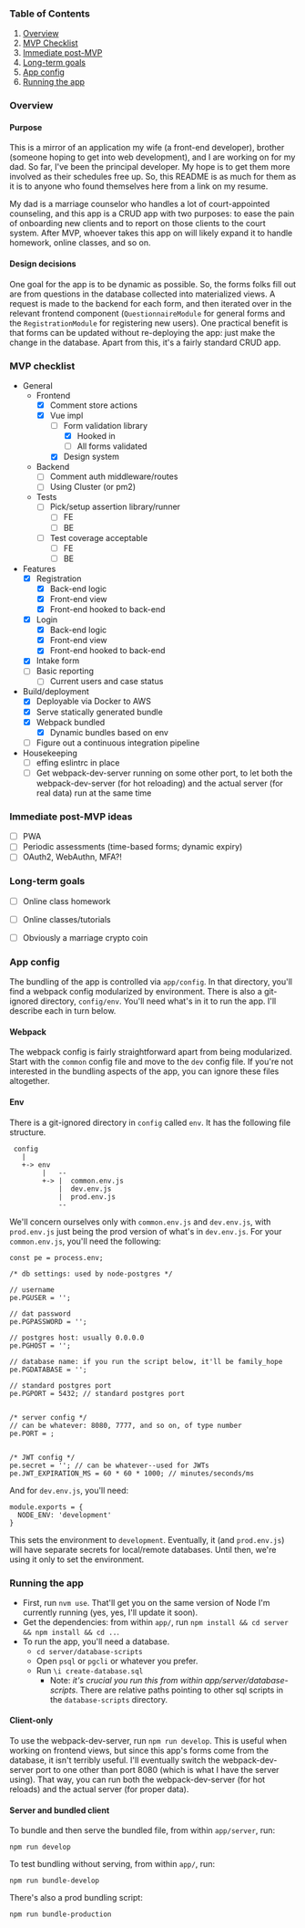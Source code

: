 ### <a name="ToC"></a>Table of Contents
1. [Overview](#overview)
2. [MVP Checklist](#mvp)
3. [Immediate post-MVP](#post-mvp)
4. [Long-term goals](#long-term-goals)
5. [App config](#config)
6. [Running the app](#running-app)

### <a name="overview"></a>Overview
#### Purpose
This is a mirror of an application my wife (a front-end developer), brother (someone hoping to get into web development), and I are working on for my dad. So far, I've been the principal developer. My hope is to get them more involved as their schedules free up. So, this README is as much for them as it is to anyone who found themselves here from a link on my resume.

My dad is a marriage counselor who handles a lot of court-appointed counseling, and this app is a CRUD app with two purposes: to ease the pain of onboarding new clients and to report on those clients to the court system. After MVP, whoever takes this app on will likely expand it to handle homework, online classes, and so on.

#### Design decisions
One goal for the app is to be dynamic as possible. So, the forms folks fill out are from questions in the database collected into materialized views. A request is made to the backend for each form, and then iterated over in the relevant frontend component (`QuestionnaireModule` for general forms and the `RegistrationModule` for registering new users). One practical benefit is that forms can be updated without re-deploying the app: just make the change in the database. Apart from this, it's a fairly standard CRUD app.


### <a name="mvp"></a> MVP checklist
- General
  - Frontend
    - [x] Comment store actions
    - [x] Vue impl
      - [ ] Form validation library
        - [x] Hooked in
        - [ ] All forms validated
      - [x] Design system
  - Backend
    - [ ] Comment auth middleware/routes
    - [ ] Using Cluster (or pm2)
  - Tests
    - [ ] Pick/setup assertion library/runner
      - [ ] FE
      - [ ] BE
    - [ ] Test coverage acceptable
      - [ ] FE
      - [ ] BE
- Features
  - [x] Registration
    - [x] Back-end logic
    - [x] Front-end view
    - [x] Front-end hooked to back-end
  - [x] Login
    - [x] Back-end logic
    - [x] Front-end view
    - [x] Front-end hooked to back-end
  - [x] Intake form
  - [ ] Basic reporting
    - [ ] Current users and case status
- Build/deployment
  - [x] Deployable via Docker to AWS
  - [x] Serve statically generated bundle
  - [x] Webpack bundled
    - [x] Dynamic bundles based on env
  - [ ] Figure out a continuous integration pipeline
- Housekeeping
  - [ ] effing eslintrc in place
  - [ ] Get webpack-dev-server running on some other port, to let both the webpack-dev-server (for hot reloading) and the actual server (for real data) run at the same time

### <a name="post-mvp"></a> Immediate post-MVP ideas
- [ ] PWA
- [ ] Periodic assessments (time-based forms; dynamic expiry)
- [ ] OAuth2, WebAuthn, MFA?!

### <a name="long-term-goals"></a> Long-term goals
- [ ] Online class homework
- [ ] Online classes/tutorials
- [ ] Obviously a marriage crypto coin


### <a name="config"></a>App config
The bundling of the app is controlled via `app/config`. In that directory, you'll find a webpack config modularized by environment. There is also a git-ignored directory, `config/env`. You'll need what's in it to run the app. I'll describe each in turn below.

#### <a name="webpack"></a> Webpack
The webpack config is fairly straightforward apart from being modularized. Start with the `common` config file and move to the `dev` config file. If you're not interested in the bundling aspects of the app, you can ignore these files altogether.

#### <a name="env"></a> Env
There is a git-ignored directory in `config` called `env`. It has the following file structure.

```
 config
   |
   +-> env
        |   --
        +-> |  common.env.js
            |  dev.env.js
            |  prod.env.js
            --
```

We'll concern ourselves only with `common.env.js` and `dev.env.js`, with `prod.env.js` just being the prod version of what's in `dev.env.js`. For your `common.env.js`, you'll need the following:

```
const pe = process.env;

/* db settings: used by node-postgres */

// username
pe.PGUSER = '';

// dat password
pe.PGPASSWORD = '';

// postgres host: usually 0.0.0.0
pe.PGHOST = '';

// database name: if you run the script below, it'll be family_hope
pe.PGDATABASE = '';

// standard postgres port
pe.PGPORT = 5432; // standard postgres port


/* server config */
// can be whatever: 8080, 7777, and so on, of type number
pe.PORT = ;


/* JWT config */
pe.secret = ''; // can be whatever--used for JWTs
pe.JWT_EXPIRATION_MS = 60 * 60 * 1000; // minutes/seconds/ms
```

And for `dev.env.js`, you'll need:

```
module.exports = {
  NODE_ENV: 'development'
}
```

This sets the environment to `development`. Eventually, it (and `prod.env.js`) will have separate secrets for local/remote databases. Until then, we're using it only to set the environment.


### <a name="running-app"></a> Running the app
- First, run `nvm use`. That'll get you on the same version of Node I'm currently running (yes, yes, I'll update it soon).
- Get the dependencies: from within `app/`, run `npm install && cd server && npm install && cd ..`.
- To run the app, you'll need a database.
  - `cd server/database-scripts`
  - Open `psql` or `pgcli` or whatever you prefer.
  - Run `\i create-database.sql`
    - Note: _it's crucial you run this from within app/server/database-scripts_. There are relative paths pointing to other sql scripts in the `database-scripts` directory.


#### Client-only
To use the webpack-dev-server, run `npm run develop`. This is useful when working on frontend views, but since this app's forms come from the database, it isn't terribly useful. I'll eventually switch the webpack-dev-server port to one other than port 8080 (which is what I have the server using). That way, you can run both the webpack-dev-server (for hot reloads) and the actual server (for proper data).

#### Server and bundled client
To bundle and then serve the bundled file, from within `app/server`, run:
```
npm run develop
```
To test bundling without serving, from within `app/`, run:

```
npm run bundle-develop
```
There's also a prod bundling script:
```
npm run bundle-production
```

